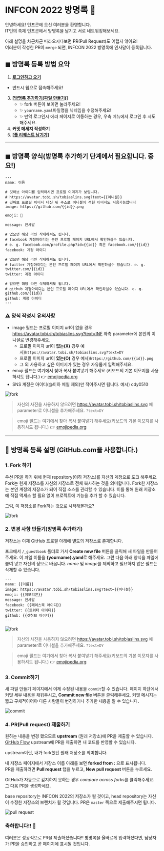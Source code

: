 # INFCON 2022 방명록 🥳

안녕하세요! 인프콘에 오신 여러분을 환영합니다. <br />
IT인의 축제 인프콘에서 방명록을 남기고 서로 네트워킹해보세요.

아래 설명을 차근차근 따라오시다보면 PR(Pull Request)도 어렵지 않아요!<br />여러분이 작성한 PR이 `merge` 되면, INFCON 2022 방명록에 인사말이 등록됩니다.

## ◼︎ 방명록 등록 방법 요약 
1. **[로그인하고 오기](https://github.com/login?return_to=https%3A%2F%2Fgithub.com%2Finflearn%2Finfcon2022-guestbook)**
  - 반드시 웹으로 접속해주세요!
3. **[[방명록 추가하기(파일 만들기)]](../../new/master?filename=_guestbook/yourname.yaml&value=---%0Aname%3A%20%EC%9D%B4%EB%A6%84%0A%0A%23%20%EA%B9%83%ED%97%88%EB%B8%8C%20%EC%95%84%EC%9D%B4%EB%94%94%EB%A5%BC%20%EC%9E%85%EB%A0%A5%ED%95%98%EC%8B%9C%EB%A9%B4%20%ED%94%84%EB%A1%9C%ED%95%84%20%EC%9D%B4%EB%AF%B8%EC%A7%80%EA%B0%80%20%EB%B3%B4%EC%9E%85%EB%8B%88%EB%8B%A4.%0A%23%20https%3A%2F%2Favatar.tobi.sh%2Ftobiaslins.svg%3Ftext%3D%7B%7B%EC%9D%B4%EB%8B%88%EC%85%9C%7D%7D%20%0A%23%20%EA%B9%83%ED%97%88%EB%B8%8C%20%ED%94%84%EB%A1%9C%ED%95%84%20%EC%9D%B4%EB%AF%B8%EC%A7%80%20%EB%8C%80%EC%8B%A0%20%EC%9C%84%20%EC%A3%BC%EC%86%8C%EB%A1%9C%20%EC%9D%B4%EB%8B%88%EC%85%9C%EC%9D%B4%20%EC%A0%81%ED%9E%8C%20%EC%9D%B4%EB%AF%B8%EC%A7%80%EB%8F%84%20%EC%82%AC%EC%9A%A9%EA%B0%80%EB%8A%A5%ED%95%A9%EB%8B%88%EB%8B%A4%0Aimage%3A%20https%3A%2F%2Fgithub.com%2F%7B%7Bid%7D%7D.png%20%0A%0Aemoji%3A%20%F0%9F%A5%B3%0A%0Amessage%3A%20%EC%9D%B8%EC%82%AC%EB%A7%90%0A%0A%23%20%EC%97%86%EC%9C%BC%EB%A9%B4%20%ED%95%B4%EB%8B%B9%20%EB%9D%BC%EC%9D%B8%20%EC%82%AD%EC%A0%9C%ED%95%98%EC%85%94%EB%8F%84%20%EB%90%A9%EB%8B%88%EB%8B%A4.%0A%23%20facebook%20%EA%B3%84%EC%A0%95%EC%95%84%EC%9D%B4%EB%94%94%EB%8A%94%20%EB%B3%B8%EC%9D%B8%20%ED%94%84%EB%A1%9C%ED%95%84%20%ED%8E%98%EC%9D%B4%EC%A7%80%20URL%EC%97%90%EC%84%9C%20%ED%99%95%EC%9D%B8%ED%95%98%EC%8B%A4%EC%88%98%20%EC%9E%88%EC%8A%B5%EB%8B%88%EB%8B%A4.%20%0A%23%20e.%20g.%20facebook.com%2Fprofile.php%3Fid%3D%7B%7Bid%7D%7D%20%ED%98%B9%EC%9D%80%20facebook.com%2F%7B%7Bid%7D%7D%0Afacebook%3A%20%EA%B3%84%EC%A0%95%20%EC%95%84%EC%9D%B4%EB%94%94%0A%0A%23%20%EC%97%86%EC%9C%BC%EB%A9%B4%20%ED%95%B4%EB%8B%B9%20%EB%9D%BC%EC%9D%B8%20%EC%82%AD%EC%A0%9C%ED%95%98%EC%85%94%EB%8F%84%20%EB%90%A9%EB%8B%88%EB%8B%A4.%0A%23%20twitter%20%EA%B3%84%EC%A0%95%EC%95%84%EC%9D%B4%EB%94%94%EB%8A%94%20%EB%B3%B8%EC%9D%B8%20%ED%94%84%EB%A1%9C%ED%95%84%20%ED%8E%98%EC%9D%B4%EC%A7%80%20URL%EC%97%90%EC%84%9C%20%ED%99%95%EC%9D%B8%ED%95%98%EC%8B%A4%EC%88%98%20%EC%9E%88%EC%8A%B5%EB%8B%88%EB%8B%A4.%20e.%20g.%20twitter.com%2F%7B%7Bid%7D%7D%0Atwitter%3A%20%EA%B3%84%EC%A0%95%20%EC%95%84%EC%9D%B4%EB%94%94%0A%0A%23%20%EC%97%86%EC%9C%BC%EB%A9%B4%20%ED%95%B4%EB%8B%B9%20%EB%9D%BC%EC%9D%B8%20%EC%82%AD%EC%A0%9C%ED%95%98%EC%85%94%EB%8F%84%20%EB%90%A9%EB%8B%88%EB%8B%A4.%20%0A%23%20github%20%EA%B3%84%EC%A0%95%EC%95%84%EC%9D%B4%EB%94%94%EB%8A%94%20%EB%B3%B8%EC%9D%B8%20%ED%94%84%EB%A1%9C%ED%95%84%20%ED%8E%98%EC%9D%B4%EC%A7%80%20URL%EC%97%90%EC%84%9C%20%ED%99%95%EC%9D%B8%ED%95%98%EC%8B%A4%EC%88%98%20%EC%9E%88%EC%8A%B5%EB%8B%88%EB%8B%A4.%20e.%20g.%20github.com%2F%7B%7Bid%7D%7D%0Agithub%3A%20%EA%B3%84%EC%A0%95%20%EC%95%84%EC%9D%B4%EB%94%94%20%0A---)**
    - ✨ fork 버튼이 보이면 눌러주세요!
    - ✨ `yourname.yaml`파일명을 닉네임을 수정해주세요!
    - ✨ 만약 로그인시 에러 페이지로 이동하는 경우, 우측 메뉴에서 로그인 후 시도해주세요.
4. **커밋 메세지 작성하기**
5. **[[풀 리퀘스트 남기기]](../../../infcon2022-guestbook/compare)**
----------
## ◼︎ 방명록 양식(**방명록 추가하기 단계**에서 필요합니다. 중요!)
```
---
name: 이름

# 깃허브 아이디를 입력하시면 프로필 이미지가 보입니다.
# https://avatar.tobi.sh/tobiaslins.svg?text={{이니셜}} 
# 깃허브 프로필 이미지 대신 위 주소로 이니셜이 적힌 이미지도 사용가능합니다
image: https://github.com/{{id}}.png 

emoji: 🥳

message: 인사말

# 없으면 해당 라인 삭제하셔도 됩니다.
# facebook 계정아이디는 본인 프로필 페이지 URL에서 확인하실수 있습니다. 
# e. g. facebook.com/profile.php?id={{id}} 혹은 facebook.com/{{id}}
facebook: 계정 아이디

# 없으면 해당 라인 삭제하셔도 됩니다.
# twitter 계정아이디는 본인 프로필 페이지 URL에서 확인하실수 있습니다. e. g. twitter.com/{{id}}
twitter: 계정 아이디

# 없으면 해당 라인 삭제하셔도 됩니다. 
# github 계정아이디는 본인 프로필 페이지 URL에서 확인하실수 있습니다. e. g. github.com/{{id}}
github: 계정 아이디 
---
```

### ⚠️ 양식 작성시 유의사항
- image 필드는 프로필 이미지 url이 없을 경우 https://avatar.tobi.sh/tobiaslins.svg?text=INF 좌측 parameter에 본인의 이니셜로 변경해주세요.
  - 프로필 이미지 url이 **없는(X)** 경우 예시)`https://avatar.tobi.sh/tobiaslins.svg?text=DY`
  - 프로필 이미지 url이 **있는(O)** 경우 예시)`https://github.com/{{id}}.png`
  - 그 외 사용하고 싶은 이미지가 있는 경우 자유롭게 입력해주세요.
- emoji 필드는 여기에서 찾아 복사 붙여넣기 해주세요 (키보드의 기본 이모지를 사용하셔도 됩니다.) 👉 [emojipedia.org](https://emojipedia.org/)
- SNS 계정은 아이디(@이하 메일 제외)만 적어주시면 됩니다. 예시) cdy0510

![fork](.github/images/createfile.gif)

> 자신의 사진을 사용하지 않으려면 https://avatar.tobi.sh/tobiaslins.svg 에 parameter로 이니셜을 추가해주세요. `?text=DY`

> emoji 필드는 여기에서 찾아 복사 붙여넣기 해주세요(키보드의 기본 이모지를 사용하셔도 됩니다.) 👉 [emojipedia.org](https://emojipedia.org/) 

----------
## 📝 방명록 등록 설명 (GitHub.com을 사용합니다.)
### 1. Fork 하기

우선 PR을 하기 위해 현재 repository(이하 저장소)를 자신의 계정으로 포크 해주세요. Fork는 현재 저장소를 자신의 저장소로 전체 복사하는 것을 의미합니다. Fork한 저장소는 본인 계정의 저장소가 되어 직접 소스를 관리할 수 있습니다. 이를 통해 원래 저장소에 직접 액세스 할 필요 없이 프로젝트에 기능을 추가 할 수 있습니다.

그럼, 이 저장소를 Fork하는 것으로 시작해볼까요?

![fork](.github/images/fork.gif)

### 2. 변경 사항 만들기(방명록 추가하기)

저장소는 이제 GitHub 프로필 아래에 별도의 저장소로 존재합니다.

포크에서 `/_guestbook` 폴더로 가서 **Create new file** 버튼을 클릭해 새 파일을 만들어주세요.
이 파일 이름을 **{yourname}.yaml**로 해주세요. 그런 다음 아래 양식을 파일에 붙여 넣고 자신의 정보로 바꿉니다. *name* 및 *image*를 제외하고 필요하지 않은 필드는 삭제할 수 있습니다.

```
---
name: {{이름}}
image: https://avatar.tobi.sh/tobiaslins.svg?text={{이니셜}}
emoji: {{이모티콘}}
message: 인사말
facebook: {{페이스북 아이디}}
twitter: {{트위터 아이디}}
github: {{깃허브 아이디}}
---
```

![fork](.github/images/createfile.gif)

> 자신의 사진을 사용하지 않으려면 https://avatar.tobi.sh/tobiaslins.svg 에 parameter로 이니셜을 추가해주세요. `?text=DY`

> emoji 필드는 여기에서 찾아 복사 붙여넣기 해주세요(키보드의 기본 이모지를 사용하셔도 됩니다.) 👉 [emojipedia.org](https://emojipedia.org/) 



### 3. Commit하기

새 파일 만들기 페이지에서 이제 수정된 내용을 `commit`할 수 있습니다. 페이지 하단에서 커밋 세부 내용을 채워주시고, **Commit new file** 버튼을 클릭해주세요.
커밋 메시지는 짧고 구체적이어야 다른 사람들이 변경하거나 추가한 내용을 알 수 있습니다.

![commit](.github/images/commit.gif)



### 4. PR(Pull request) 제출하기

원하는 내용을 변경 했으므로 **upstream** (원래 저장소)에 PR을 제출할 수 있습니다. [GitHub Flow](https://guides.github.com/introduction/flow/)
upstream에 PR을 제출하면 내 코드를 반영할 수 있습니다. 

upstream이란, 내가 fork했던 원래 저장소를 의미합니다.

내 저장소 페이지에서 저장소 이름 아래를 보면 **forked from :** 으로 표시됩니다.<br />PR을 제출하려면 **Pull request** 탭을 누르고, **New pull request** 버튼을 누르세요.

GitHub가 자동으로 감지하지 못하는 경우 *compare across forks*를 클릭해주세요. 그 다음 PR을 생성하세요.

base repository는 INFCON 2022의 저장소가 될 것이고, head repository는 자신이 수정한 저장소의 브랜치가 될 것입니다.
PR은 `master` 쪽으로 제출해주시면 됩니다.

![pull request](.github/images/pullrequest.gif)



### 축하합니다!! :tada:

여러분은 성공적으로 PR을 제출하셨습니다!! 
방명록을 올바르게 입력하셨다면, 담당자가 PR을 승인하고 곧 페이지에 표시될 것입니다.
